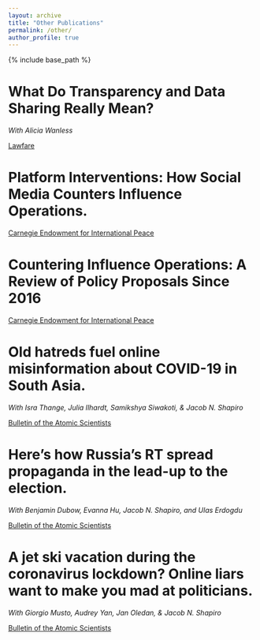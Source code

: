 ```yaml
---
layout: archive
title: "Other Publications"
permalink: /other/
author_profile: true
---
```


{% include base_path %}


What Do Transparency and Data Sharing Really Mean?
======

_With Alicia Wanless_

[Lawfare](https://www.lawfareblog.com/what-do-transparency-and-data-sharing-really-mean)

Platform Interventions: How Social Media Counters Influence Operations.
======

[Carnegie Endowment for International Peace](https://carnegieendowment.org/2021/01/25/platform-interventions-how-social-media-counters-influence-operations-pub-83698)

Countering Influence Operations: A Review of Policy Proposals Since 2016
======

[Carnegie Endowment for International Peace](https://carnegieendowment.org/2020/11/30/countering-influence-operations-review-of-policy-proposals-since-2016-pub-83333)

Old hatreds fuel online misinformation about COVID-19 in South Asia.
======

_With Isra Thange, Julia Ilhardt, Samikshya Siwakoti, & Jacob N. Shapiro_

[Bulletin of the Atomic Scientists](https://thebulletin.org/2020/11/old-hatreds-fuel-online-misinformation-about-covid-19-in-south-asia/)


Here’s how Russia’s RT spread propaganda in the lead-up to the election.
======

_With Benjamin Dubow, Evanna Hu, Jacob N. Shapiro, and Ulas Erdogdu_

[Bulletin of the Atomic Scientists](https://thebulletin.org/2020/11/heres-how-russias-rt-spread-propaganda-in-the-lead-up-to-the-election/)

A jet ski vacation during the coronavirus lockdown? Online liars want to make you mad at politicians.
======

_With Giorgio Musto, Audrey Yan, Jan Oledan, & Jacob N. Shapiro_

[Bulletin of the Atomic Scientists](https://thebulletin.org/2020/07/fact-checking-networks-fight-coronavirus-infodemic-copy/)

